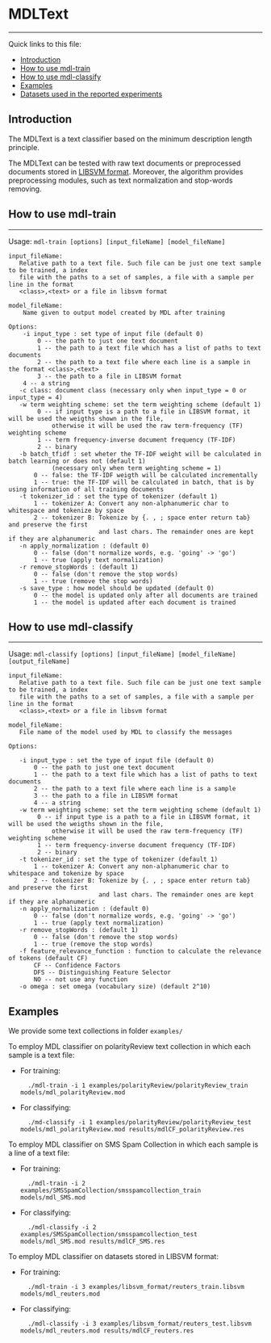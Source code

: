 # MDLText
----------

Quick links to this file:

* [Introduction](#introduction)
* [How to use mdl-train](#how-to-use-mdl-train)
* [How to use mdl-classify](#how-to-use-mdl-classify)
* [Examples](#examples)
* [Datasets used in the reported experiments](examples/libsvm_format/textCorpora/)

## Introduction
The MDLText is a text classifier based on the minimum description length principle. 

The MDLText can be tested with raw text documents or preprocessed documents stored in [LIBSVM format](https://www.csie.ntu.edu.tw/~cjlin/libsvm/). Moreover, the algorithm provides preprocessing modules, such as text normalization and stop-words removing.


## How to use mdl-train

------------------------------------------------------------------------------
Usage: ```mdl-train [options] [input_fileName] [model_fileName]``` 

```
input_fileName: 
   Relative path to a text file. Such file can be just one text sample to be trained, a index
   file with the paths to a set of samples, a file with a sample per line in the format
   <class>,<text> or a file in libsvm format  

model_fileName: 
    Name given to output model created by MDL after training

Options:
    -i input_type : set type of input file (default 0)  
        0 -- the path to just one text document  
        1 -- the path to a text file which has a list of paths to text documents  
        2 -- the path to a text file where each line is a sample in the format <class>,<text>      
        3 -- the path to a file in LIBSVM format 
	4 -- a string
   -c class: document class (necessary only when input_type = 0 or input_type = 4)
   -w term weighting scheme: set the term weighting scheme (default 1)
   	    0 -- if input type is a path to a file in LIBSVM format, it will be used the weigths shown in the file,
   			otherwise it will be used the raw term-frequency (TF) weighting scheme
   	    1 -- term frequency-inverse document frequency (TF-IDF)
   	    2 -- binary
   -b batch_tfidf : set wheter the TF-IDF weight will be calculated in batch learning or does not (default 1)
   			(necessary only when term weighting scheme = 1)
       0 -- false: the TF-IDF weigth will be calculated incrementally
       1 -- true: the TF-IDF will be calculated in batch, that is by using information of all training documents
   -t tokenizer_id : set the type of tokenizer (default 1)
       1 -- tokenizer A: Convert any non-alphanumeric char to whitespace and tokenize by space
       2 -- tokenizer B: Tokenize by {. , ; space enter return tab} and preserve the first
                         and last chars. The remainder ones are kept if they are alphanumeric
   -n apply_normalization : (default 0)
       0 -- false (don't normalize words, e.g. 'going' -> 'go')
       1 -- true (apply text normalization)
   -r remove_stopWords : (default 1)
       0 -- false (don't remove the stop words)
       1 -- true (remove the stop words)
   -s save_type : how model should be updated (default 0)
       0 -- the model is updated only after all documents are trained
       1 -- the model is updated after each document is trained
``` 


## How to use mdl-classify

------------------------------------------------------------------------------
Usage: ```mdl-classify [options] [input_fileName] [model_fileName] [output_fileName]```

```
input_fileName:
   Relative path to a text file. Such file can be just one text sample to be trained, a index
   file with the paths to a set of samples, a file with a sample per line in the format
   <class>,<text> or a file in libsvm format

model_fileName:
   File name of the model used by MDL to classify the messages

Options:

   -i input_type : set the type of input file (default 0)
       0 -- the path to just one text document
       1 -- the path to a text file which has a list of paths to text documents
       2 -- the path to a text file where each line is a sample
       3 -- the path to a file in LIBSVM format
       4 -- a string
   -w term weighting scheme: set the term weighting scheme (default 1)
   	    0 -- if input type is a path to a file in LIBSVM format, it will be used the weigths shown in the file,
   			otherwise it will be used the raw term-frequency (TF) weighting scheme
   	    1 -- term frequency-inverse document frequency (TF-IDF)
   	    2 -- binary
   -t tokenizer_id : set the type of tokenizer (default 1)
       1 -- tokenizer A: Convert any non-alphanumeric char to whitespace and tokenize by space
       2 -- tokenizer B: Tokenize by {. , ; space enter return tab} and preserve the first
                         and last chars. The remainder ones are kept if they are alphanumeric
   -n apply_normalization : (default 0)
       0 -- false (don't normalize words, e.g. 'going' -> 'go')
       1 -- true (apply text normalization)
   -r remove_stopWords : (default 1)
       0 -- false (don't remove the stop words)
       1 -- true (remove the stop words)
   -f feature_relevance_function : function to calculate the relevance of tokens (default CF)
       CF -- Confidence Factors
       DFS -- Distinguishing Feature Selector
       NO -- not use any function
   -o omega : set omega (vocabulary size) (default 2^10) 
```

## Examples

We provide some text collections in folder ```examples/```


To employ MDL classifier on polarityReview text collection in which each sample is a text file:

* For training:
		
		./mdl-train -i 1 examples/polarityReview/polarityReview_train models/mdl_polarityReview.mod
		
* For classifying:
		
		./md-classify -i 1 examples/polarityReview/polarityReview_test models/mdl_polarityReview.mod results/mdlCF_polarityReview.res
		


To employ MDL classifier on SMS Spam Collection in which each sample is a line of a text file:

* For training:
		
		./mdl-train -i 2 examples/SMSSpamCollection/smsspamcollection_train models/mdl_SMS.mod
		
* For classifying:
		
		./mdl-classify -i 2 examples/SMSSpamCollection/smsspamcollection_test models/mdl_SMS.mod results/mdlCF_SMS.res
		

To employ MDL classifier on datasets stored in LIBSVM format:

* For training:
		
		./mdl-train -i 3 examples/libsvm_format/reuters_train.libsvm models/mdl_reuters.mod
		
* For classifying:
		
		./mdl-classify -i 3 examples/libsvm_format/reuters_test.libsvm models/mdl_reuters.mod results/mdlCF_reuters.res
